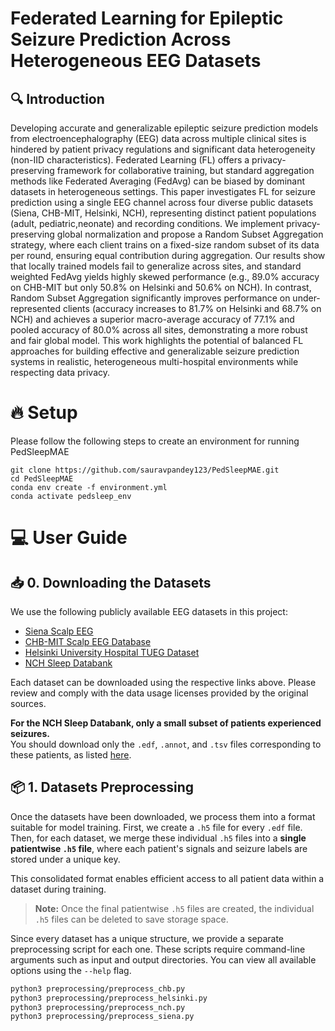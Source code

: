 # Federated Learning for Epileptic Seizure Prediction Across Heterogeneous EEG Datasets


## :mag: Introduction
Developing accurate and generalizable epileptic seizure prediction models from electroencephalography (EEG) data across multiple clinical sites is hindered by patient privacy regulations and significant data heterogeneity (non-IID characteristics). Federated Learning (FL) offers a privacy-preserving framework for collaborative training, but standard aggregation methods like Federated Averaging (FedAvg) can be biased by dominant datasets in heterogeneous settings. This paper investigates FL for seizure prediction using a single EEG channel across four diverse public datasets (Siena, CHB-MIT, Helsinki, NCH), representing distinct patient populations (adult, pediatric,neonate) and recording conditions. We implement privacy-preserving global normalization and propose a Random Subset Aggregation strategy, where each client trains on a fixed-size random subset of its data per round, ensuring equal contribution during aggregation. Our results show
that locally trained models fail to generalize across sites, and standard weighted FedAvg yields highly skewed performance (e.g., 89.0% accuracy on CHB-MIT but only 50.8% on Helsinki and 50.6% on NCH). In contrast, Random Subset Aggregation significantly improves performance on under-represented clients (accuracy increases to 81.7% on Helsinki and 68.7% on NCH) and achieves a superior macro-average accuracy of 77.1% and pooled accuracy of 80.0% across all sites, demonstrating a
more robust and fair global model. This work highlights the potential of balanced FL approaches for building effective and generalizable seizure prediction systems in realistic, heterogeneous multi-hospital environments while respecting data privacy.

# :fire: Setup 
Please follow the following steps to create an environment for running PedSleepMAE

```
git clone https://github.com/sauravpandey123/PedSleepMAE.git
cd PedSleepMAE
conda env create -f environment.yml
conda activate pedsleep_env
```


# :computer: User Guide 
## :inbox_tray:  0. Downloading the Datasets

We use the following publicly available EEG datasets in this project:

- [Siena Scalp EEG](https://physionet.org/content/siena-scalp-eeg/1.0.0/)
- [CHB-MIT Scalp EEG Database](https://physionet.org/content/chbmit/1.0.0/)
- [Helsinki University Hospital TUEG Dataset](https://zenodo.org/records/2547147)
- [NCH Sleep Databank](https://sleepdata.org/datasets/nchsdb)

Each dataset can be downloaded using the respective links above. Please review and comply with the data usage licenses provided by the original sources.

**For the NCH Sleep Databank, only a small subset of patients experienced seizures.**  
You should download only the `.edf`, `.annot`, and `.tsv` files corresponding to these patients, as listed [here](NCH_Seizure_Patients.md).

## 📦 1. Datasets Preprocessing

Once the datasets have been downloaded, we process them into a format suitable for model training. First, we create a `.h5` file for every `.edf` file. Then, for each dataset, we merge these individual `.h5` files into a **single patientwise `.h5` file**, where each patient's signals and seizure labels are stored under a unique key.

This consolidated format enables efficient access to all patient data within a dataset during training.

> **Note:** Once the final patientwise `.h5` files are created, the individual `.h5` files can be deleted to save storage space.

Since every dataset has a unique structure, we provide a separate preprocessing script for each one. These scripts require command-line arguments such as input and output directories. You can view all available options using the `--help` flag.

```bash
python3 preprocessing/preprocess_chb.py
python3 preprocessing/preprocess_helsinki.py
python3 preprocessing/preprocess_nch.py
python3 preprocessing/preprocess_siena.py

